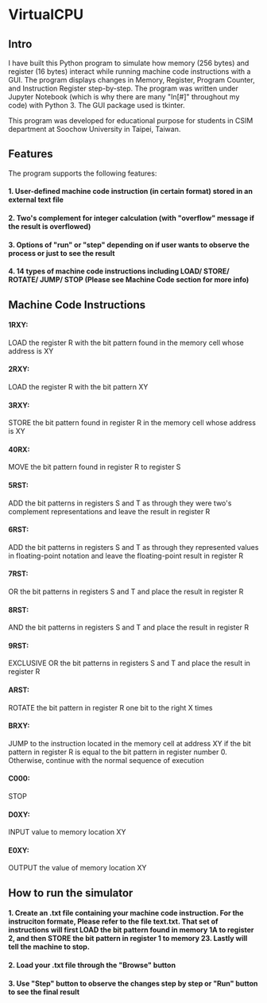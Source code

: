 # VirtualCPU
## Intro
I have built this Python program to simulate how memory (256 bytes) and register (16 bytes) interact while running machine code instructions with a GUI. The program displays changes in Memory, Register, Program Counter, and Instruction Register step-by-step. The program was written under Jupyter Notebook (which is why there are many "In[#]" throughout my code) with Python 3. The GUI package used is tkinter.

This program was developed for educational purpose for students in CSIM department at Soochow University in Taipei, Taiwan. 

## Features
The program supports the following features:
#### 1. User-defined machine code instruction (in certain format) stored in an external text file
#### 2. Two's complement for integer calculation (with "overflow" message if the result is overflowed)
#### 3. Options of "run" or "step" depending on if user wants to observe the process or just to see the result
#### 4. 14 types of machine code instructions including LOAD/ STORE/ ROTATE/ JUMP/ STOP (Please see Machine Code section for more info)

## Machine Code Instructions
#### 1RXY: 
LOAD the register R with the bit pattern found in the memory cell whose address is XY
#### 2RXY: 
LOAD the register R with the bit pattern XY
#### 3RXY: 
STORE the bit pattern found in register R in the memory cell whose address is XY
#### 40RX: 
MOVE the bit pattern found in register R to register S
#### 5RST: 
ADD the bit patterns in registers S and T as through they were two's complement representations and leave the result in register R
#### 6RST: 
ADD the bit patterns in registers S and T as through they represented values in floating-point notation and leave the floating-point result in register R
#### 7RST: 
OR the bit patterns in registers S and T and place the result in register R
#### 8RST: 
AND the bit patterns in registers S and T and place the result in register R
#### 9RST: 
EXCLUSIVE OR the bit patterns in registers S and T and place the result in register R
#### ARST: 
ROTATE the bit pattern in register R one bit to the right X times
#### BRXY: 
JUMP to the instruction located in the memory cell at address XY if the bit pattern in register R is equal to the bit pattern in register number 0. Otherwise, continue with the normal sequence of execution
#### C000: 
STOP
#### D0XY: 
INPUT value to memory location XY
#### E0XY: 
OUTPUT the value of memory location XY

## How to run the simulator
#### 1. Create an .txt file containing your machine code instruction. For the instruciton formate, Please refer to the file text.txt. That set of instructions will first LOAD the bit pattern found in memory 1A to register 2, and then STORE the bit pattern in register 1 to memory 23. Lastly will tell the machine to stop.
#### 2. Load your .txt file through the "Browse" button
#### 3. Use "Step" button to observe the changes step by step or "Run" button to see the final result
